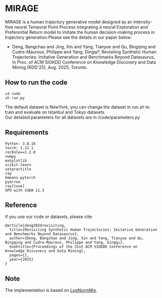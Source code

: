 # MIRAGE
MIRAGE is a human trajectory generative model designed as an intensity-free neural Temporal Point Process integrating a neural Exploration and Preferential Return model to imitate the human decision-making process in trajectory generation.Please see the details in our paper below:  
- Deng, Bangchao and Jing, Xin and Yang, Tianyue and Qu, Bingqing and Cudre-Mauroux, Philippe and Yang, Dingqi*, Revisiting Synthetic Human Trajectories: Imitative Generation and Benchmarks Beyond Datasaurus, In Proc. of ACM SIGKDD Conference on Knowledge Discovery and Data Mining (KDD'25), Aug. 2025, Toronto.
## How to run the code
```
cd code
sh run.py
```
The default dataset is NewYork, you can change the dataset in run.sh to train and evaluate on Istanbul and Tokyo datasets.  
Our detailed parameters for all datasets are in /code/parameters.py

## Requirements
```
Python: 3.8.18  
torch: 1.12.1  
recbole==1.2.0  
numpy  
matplotlib  
scikit-learn  
setproctitle  
ray  
kmeans-pytorch  
pyarrow  
ray[tune]  
GPU with CUDA 11.3
```

## Reference
If you use our code or datasets, please cite:
```
@article{deng2024revisiting,
  title={Revisiting Synthetic Human Trajectories: Imitative Generation and Benchmarks Beyond Datasaurus},
  author={Deng, Bangchao and Jing, Xin and Yang, Tianyue and Qu, Bingqing and Cudre-Mauroux, Philippe and Yang, Dingqi},
  booktitle={Proceedings of the 31st ACM SIGKDD Conference on Knowledge Discovery and Data Mining},
  pages={},
  year={2025}
}
```
## Note
The implementation is based on [LogNormMix](https://github.com/shchur/ifl-tpp).
